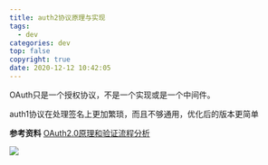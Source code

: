 ```yaml
---
title: auth2协议原理与实现
tags:
  - dev
categories: dev
top: false
copyright: true
date: 2020-12-12 10:42:05
---
```

OAuth只是一个授权协议，不是一个实现或是一个中间件。
<!--more-->
auth1协议在处理签名上更加繁琐，而且不够通用，优化后的版本更简单

**参考资料**
[OAuth2.0原理和验证流程分析](https://www.jianshu.com/p/d74ce6ca0c33)

![](http://static.zhyjor.com/wexin.png)
